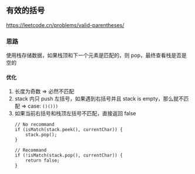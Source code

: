 ## 有效的括号

<https://leetcode.cn/problems/valid-parentheses/>

### 思路

使用栈存储数据，如果栈顶和下一个元素是匹配的，则 pop，最终查看栈是否是空的

#### 优化

1. 长度为奇数 => 必然不匹配
2. stack 内只 push 左括号，如果遇到右括号并且 stack is empty，那么就不匹配 => case: ` ()())) `
3. 如果当前右括号和栈顶左括号不匹配，直接返回 false
    ```
    // No recommand
    if (isMatch(stack.peek(), currentChar)) {
        stack.pop();
    }
   
    // Recommand
    if (!isMatch(stack.pop(), currentChar)) {
        return false;
    }
    ```
